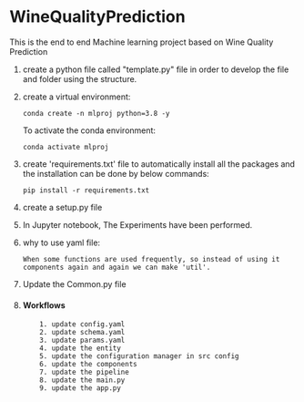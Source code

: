 # WineQualityPrediction
This is the end to end Machine learning project based on Wine Quality Prediction

1. create a python file called "template.py" file in order to develop the file and folder using the structure.

2. create a virtual environment:

    ```
    conda create -n mlproj python=3.8 -y
    ```

    To activate the conda environment:
    ```
    conda activate mlproj
    ```
3. create 'requirements.txt' file to automatically install all the packages and the installation can be done by below commands:

    ```
    pip install -r requirements.txt
    ```

4. create a setup.py file 

5. In Jupyter notebook, The Experiments have been performed. 

6. why to use yaml file:

    ```
    When some functions are used frequently, so instead of using it components again and again we can make 'util'.
    ```

7. Update the Common.py file 

8. #### Workflows
    ```
        1. update config.yaml
        2. update schema.yaml
        3. update params.yaml
        4. update the entity 
        5. update the configuration manager in src config
        6. update the components
        7. update the pipeline
        8. update the main.py
        9. update the app.py
    ```
